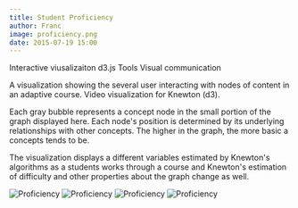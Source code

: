 ```yaml
---
title: Student Proficiency
author: Franc
image: proficiency.png
date: 2015-07-19 15:00
---
```


<span class='project-tag'>Interactive viusalizaiton</span>
<span class='project-tag'>d3.js</span>
<span class='project-tag'>Tools</span>
<span class='project-tag'>Visual communication</span>

A visualization showing the several user interacting with nodes of content in an adaptive course. Video visualization for Knewton (d3).

Each gray bubble represents a concept node in the small portion of the graph displayed here. Each node's position is determined by its underlying relationships with other concepts. The higher in the graph, the more basic a concepts tends to be.

The visualization displays a different variables estimated by Knewton's algorithms as a students works through a course and Knewton's estimation of difficulty and other properties about the graph change as well.

![Proficiency](assets/content/work/proficiency01.png)
![Proficiency](assets/content/work/proficiency02.png)
![Proficiency](assets/content/work/proficiency03.png)
![Proficiency](assets/content/work/proficiency04.png)
